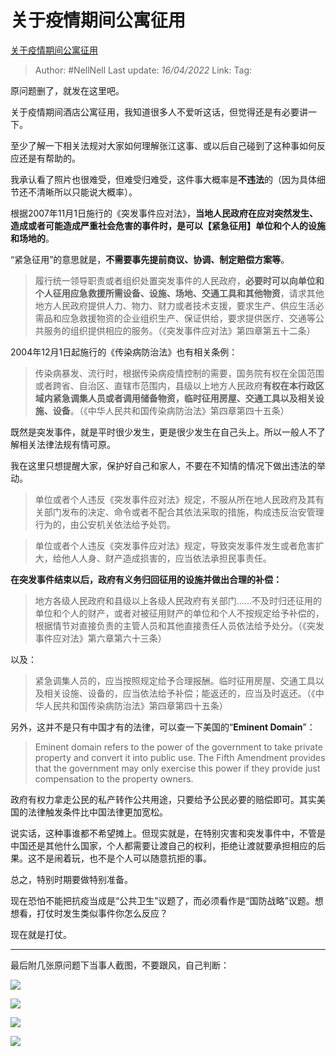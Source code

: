# 关于疫情期间公寓征用
[关于疫情期间公寓征用](https://zhuanlan.zhihu.com/p/498825835)

> Author: #NellNell
> Last update: *16/04/2022*
> Link:
> Tag:

原问题删了，就发在这里吧。

关于疫情期间酒店公寓征用，我知道很多人不爱听这话，但觉得还是有必要讲一下。

至少了解一下相关法规对大家如何理解张江这事、或以后自己碰到了这种事如何反应还是有帮助的。

我承认看了照片也很难受，但难受归难受，这件事大概率是**不违法**的（因为具体细节还不清晰所以只能说大概率）。

根据2007年11月1日施行的《突发事件应对法》，**当地人民政府在应对突然发生、造成或者可能造成严重社会危害的事件时，是可以【紧急征用】单位和个人的设施和场地的**。

“紧急征用”的意思就是，**不需要事先提前商议、协调、制定赔偿方案等**。

> 履行统一领导职责或者组织处置突发事件的人民政府，**必要时可以向单位和个人征用应急救援所需设备、设施、场地、交通工具和其他物资**，请求其他地方人民政府提供人力、物力、财力或者技术支援，要求生产、供应生活必需品和应急救援物资的企业组织生产、保证供给，要求提供医疗、交通等公共服务的组织提供相应的服务。（《突发事件应对法》第四章第五十二条）

2004年12月1日起施行的《传染病防治法》也有相关条例：

> 传染病暴发、流行时，根据传染病疫情控制的需要，国务院有权在全国范围或者跨省、自治区、直辖市范围内，县级以上地方人民政府**有权在本行政区域内紧急调集人员或者调用储备物资，临时征用房屋、交通工具以及相关设施、设备**。（《中华人民共和国传染病防治法》第四章第四十五条）

既然是突发事件，就是平时很少发生，更是很少发生在自己头上。所以一般人不了解相关法律法规有情可原。

我在这里只想提醒大家，保护好自己和家人，不要在不知情的情况下做出违法的举动。

> 单位或者个人违反《突发事件应对法》规定，不服从所在地人民政府及其有关部门发布的决定、命令或者不配合其依法采取的措施，构成违反治安管理行为的，由公安机关依法给予处罚。

> 单位或者个人违反《突发事件应对法》规定，导致突发事件发生或者危害扩大，给他人人身、财产造成损害的，应当依法承担民事责任。

**在突发事件结束以后，政府有义务归回征用的设施并做出合理的补偿：**

> 地方各级人民政府和县级以上各级人民政府有关部门……不及时归还征用的单位和个人的财产，或者对被征用财产的单位和个人不按规定给予补偿的，根据情节对直接负责的主管人员和其他直接责任人员依法给予处分。（《突发事件应对法》第六章第六十三条）

以及：

> 紧急调集人员的，应当按照规定给予合理报酬。临时征用房屋、交通工具以及相关设施、设备的，应当依法给予补偿；能返还的，应当及时返还。（《中华人民共和国传染病防治法》第四章第四十五条）

另外，这并不是只有中国才有的法律，可以查一下美国的“**Eminent Domain**”：

> Eminent domain refers to the power of the government to take private property and convert it into public use. The Fifth Amendment provides that the government may only exercise this power if they provide just compensation to the property owners.

政府有权力拿走公民的私产转作公共用途，只要给予公民必要的赔偿即可。其实美国的法律触发条件比中国法律更加宽松。

说实话，这种事谁都不希望摊上。但现实就是，在特别灾害和突发事件中，不管是中国还是其他什么国家，个人都需要让渡自己的权利，拒绝让渡就要承担相应的后果。这不是闹着玩，也不是个人可以随意抗拒的事。

总之，特别时期要做特别准备。

现在恐怕不能把抗疫当成是“公共卫生”议题了，而必须看作是“国防战略”议题。想想看，打仗时发生类似事件你怎么反应？

现在就是打仗。

---

最后附几张原问题下当事人截图，不要跟风，自己判断：

![](https://pic4.zhimg.com/v2-cc16840624a231be051fe33a4656384f_b.jpg)

![](https://pic1.zhimg.com/v2-ae454495102c192098a70564d0a7c894_b.jpg)

![](https://pic2.zhimg.com/v2-96bd0b2f396dd3fa64bd88687b362671_b.jpg)

![](https://pic1.zhimg.com/v2-9b8c556e5d98baec19bb64ff92844328_b.jpg)
